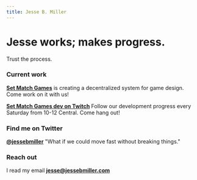 ```yaml
---
title: Jesse B. Miller
---
```


# Jesse works; makes progress.
Trust the process.

### Current work

**[Set Match Games](https://github.com/setmatchgames)** is
creating a decentralized system for game design. Come work
on it with us!

**[Set Match Games dev on Twitch](https://twitch.tv/setmatchgames)**
Follow our development progress every Saturday from 10-12
Central. Come hang out!

### Find me on Twitter
**[@jessebmiller](https://twitter.com/jessebmiller)**
"What if we could move fast without breaking things."

### Reach out
I read my email **<jesse@jessebmiller.com>**

